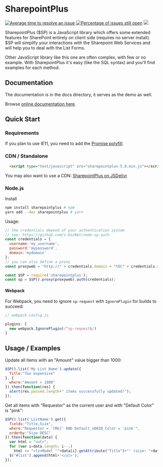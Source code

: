 # SharepointPlus

[![Average time to resolve an issue](http://isitmaintained.com/badge/resolution/aymkdn/sharepointplus.svg)](http://isitmaintained.com/project/aymkdn/sharepointplus "Average time to resolve an issue")
[![Percentage of issues still open](http://isitmaintained.com/badge/open/aymkdn/sharepointplus.svg)](http://isitmaintained.com/project/aymkdn/sharepointplus "Percentage of issues still open")
[![](https://data.jsdelivr.com/v1/package/npm/sharepointplus/badge)](https://www.jsdelivr.com/package/npm/sharepointplus)

SharepointPlus ($SP) is a JavaScript library which offers some extended features for SharePoint entirely on client side (requires no server install). $SP will simplify your interactions with the Sharepoint Web Services and will help you to deal with the List Forms.

Other JavaScript library like this one are often complex, with few or no example. With SharepointPlus it's easy (like the SQL syntax) and you'll find examples for each method.

## Documentation

The documentation is in the docs directory, it serves as the demo as well.

Browse [online documentation here](http://aymkdn.github.com/SharepointPlus/).

## Quick Start

### Requirements

If you plan to use IE11, you need to add the [Promise polyfill](https://github.com/taylorhakes/promise-polyfill).

### CDN / Standalone

```html
  <script type="text/javascript" src="sharepointplus-5.0.min.js"></script>
```

You may also want to use a CDN: [SharepointPlus on JSDelivr](http://www.jsdelivr.com/#!sharepointplus)

### Node.js

Install

```sh
npm install sharepointplus # npm
yarn add --dev sharepointplus # yarn
```

Usage:

```javascript
// the credentials depend of your authentication system
// see: https://github.com/s-KaiNet/node-sp-auth
const credentials = {
  username:'my_username',
  password:'mypassword',
  domain:'mydomain'
};
// you can also define a proxy
const proxyweb = "http://" + credentials.domain + "%5C" + credentials.username + ":" + credentials.password + "@proxy:80";

const $SP = require('sharepointplus');
const sp = $SP().proxy(proxyweb).auth(credentials);
```

#### Webpack

For Webpack, you need to ignore `sp-request` with `IgnorePlugin` for builds to succeed:

```javascript
// webpack.config.js

plugins: [
  new webpack.IgnorePlugin(/^sp-request$/)
]
```

## Usage / Examples

Update all items with an "Amount" value bigger than 1000:

```javascript
$SP().list('My List Name').update({
  Title:"Too expensive"
}, {
  where:"Amount > 1000"
}).then(function(res) {
  alert(res.passed.length+" items successfully updated!");
});
```

Get all items with "Requestor" as the current user and with "Default Color" is "pink":

```javascript
$SP().list('ListName').get({
  fields:"Title,Size",
  where:"Requestor = '[Me]' AND Default_x0020_Color = 'pink'",
  orderby:"Size DESC"
}).then(function(data) {
  var html = "<ul>";
  for (var i=data.length; i--;)
    html += "<li>Model '"+data[i].getAttribute("Title")+"' (size: "+data[i].getAttribute("Default_x0020_Color")+")<li>";
  $('#list').append(html+'</ul>');
});
```
